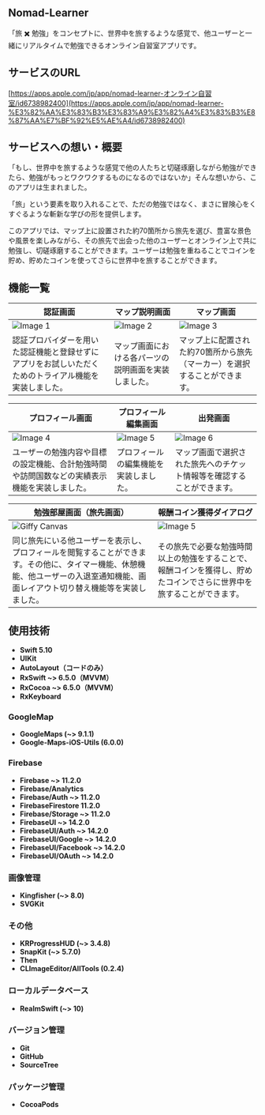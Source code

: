## Nomad-Learner

「旅 ✖️ 勉強」をコンセプトに、世界中を旅するような感覚で、他ユーザーと一緒にリアルタイムで勉強できるオンライン自習室アプリです。

## サービスのURL

[https://apps.apple.com/jp/app/nomad-learner-オンライン自習室/id6738982400](https://apps.apple.com/jp/app/nomad-learner-%E3%82%AA%E3%83%B3%E3%83%A9%E3%82%A4%E3%83%B3%E8%87%AA%E7%BF%92%E5%AE%A4/id6738982400)

## サービスへの想い・概要

「もし、世界中を旅するような感覚で他の人たちと切磋琢磨しながら勉強ができたら、勉強がもっとワクワクするものになるのではないか」そんな想いから、このアプリは生まれました。

「旅」という要素を取り入れることで、ただの勉強ではなく、まさに冒険心をくすぐるような斬新な学びの形を提供します。

このアプリでは、マップ上に設置された約70箇所から旅先を選び、豊富な景色や風景を楽しみながら、その旅先で出会った他のユーザーとオンライン上で共に勉強し、切磋琢磨することができます。ユーザーは勉強を重ねることでコインを貯め、貯めたコインを使ってさらに世界中を旅することができます。

## 機能一覧

| **認証画面**                                                                                   | **マップ説明画面**                                                                                   | **マップ画面**                                                                                   |
|------------------------------------------------------------------------------------------------|------------------------------------------------------------------------------------------------|------------------------------------------------------------------------------------------------|
| ![Image 1](https://github.com/user-attachments/assets/7e463051-0d47-4bc6-926c-e60d29045be7)      | ![Image 2](https://github.com/user-attachments/assets/16f7ece3-bd16-4c4e-8cfc-3a7d40bb5602)      | ![Image 3](https://github.com/user-attachments/assets/c69e347b-93d9-4e67-ba00-8feac21bac2e)      |
| 認証プロバイダーを用いた認証機能と登録せずにアプリをお試しいただくためのトライアル機能を実装しました。| マップ画面における各パーツの説明画面を実装しました。| マップ上に配置された約70箇所から旅先（マーカー）を選択することができます。

| **プロフィール画面**                                                                                   | **プロフィール編集画面**                                                                           | **出発画面**                                                                             |
|------------------------------------------------------------------------------------------------|------------------------------------------------------------------------------------------------|------------------------------------------------------------------------------------------------|
| ![Image 4](https://github.com/user-attachments/assets/4c5ceb65-caff-428c-87c5-520ce0cf99ae)      | ![Image 5](https://github.com/user-attachments/assets/6092bc7e-904f-447a-bd50-e5980f31ae2f)    | ![Image 6](https://github.com/user-attachments/assets/7934c1a8-f2fb-4c18-ad2d-fea884871ae3)    |
| ユーザーの勉強内容や目標の設定機能、合計勉強時間や訪問国数などの実績表示機能を実装しました。| プロフィールの編集機能を実装しました。| マップ画面で選択された旅先へのチケット情報等を確認することができます。|

| **勉強部屋画面（旅先画面）**                                                                                   | **報酬コイン獲得ダイアログ**                                                                                         |
|------------------------------------------------------------------------------------------------|------------------------------------------------------------------------------------------------|
| ![Giffy Canvas](https://github.com/user-attachments/assets/2e2cfeb2-9081-4f37-894c-50bd531e78f1)   | ![Image 5](https://github.com/user-attachments/assets/7201bc22-b3eb-4417-832e-38f9e858e49a)    |
| 同じ旅先にいる他ユーザーを表示し、プロフィールを閲覧することができます。その他に、タイマー機能、休憩機能、他ユーザーの入退室通知機能、画面レイアウト切り替え機能等を実装しました。| その旅先で必要な勉強時間以上の勉強をすることで、報酬コインを獲得し、貯めたコインでさらに世界中を旅することができます。|

## 使用技術

- **Swift 5.10**
- **UIKit**
- **AutoLayout（コードのみ）**
- **RxSwift ~> 6.5.0（MVVM）**
- **RxCocoa ~> 6.5.0（MVVM）**
- **RxKeyboard**

### GoogleMap

- **GoogleMaps (~> 9.1.1)**
- **Google-Maps-iOS-Utils (6.0.0)**

### Firebase

- **Firebase ~> 11.2.0**
- **Firebase/Analytics**
- **Firebase/Auth ~> 11.2.0**
- **FirebaseFirestore 11.2.0**
- **Firebase/Storage ~> 11.2.0**
- **FirebaseUI ~> 14.2.0**
- **FirebaseUI/Auth ~> 14.2.0**
- **FirebaseUI/Google ~> 14.2.0**
- **FirebaseUI/Facebook ~> 14.2.0**
- **FirebaseUI/OAuth ~> 14.2.0**

### 画像管理

- **Kingfisher (~> 8.0)**
- **SVGKit**

### その他

- **KRProgressHUD (~> 3.4.8)**
- **SnapKit (~> 5.7.0)**
- **Then**
- **CLImageEditor/AllTools (0.2.4)**

### ローカルデータベース

- **RealmSwift (~> 10)**

### **バージョン管理**

- **Git**
- **GitHub**
- **SourceTree**

### **パッケージ管理**

- **CocoaPods**
